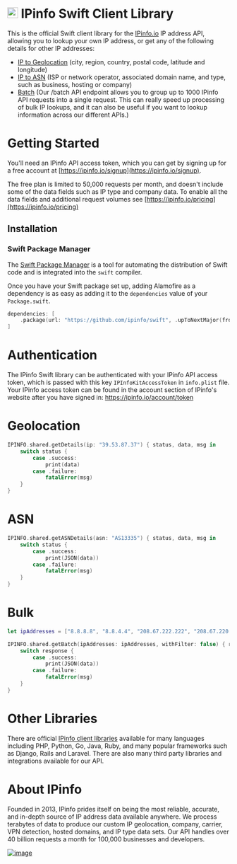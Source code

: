
# [<img src="https://ipinfo.io/static/ipinfo-small.svg" alt="IPinfo" width="24"/>](https://ipinfo.io/) IPinfo Swift Client Library

This is the official Swift client library for the [IPinfo.io](https://ipinfo.io) IP address API, allowing you to lookup your own IP address, or get any of the following details for other IP addresses:

- [IP to Geolocation](https://ipinfo.io/ip-geolocation-api) (city, region, country, postal code, latitude and longitude)
- [IP to ASN](https://ipinfo.io/asn-api) (ISP or network operator, associated domain name, and type, such as business, hosting or company)
- [Batch](https://ipinfo.io/developers/advanced-usage#batching-requests) (Our /batch API endpoint allows you to group up to 1000 IPinfo API requests into a single request. This can really speed up processing of bulk IP lookups, and it can also be useful if you want to lookup information across our different APIs.)

# Getting Started
You'll need an IPinfo API access token, which you can get by signing up for a free account at [https://ipinfo.io/signup](https://ipinfo.io/signup).

The free plan is limited to 50,000 requests per month, and doesn't include some of the data fields such as IP type and company data. To enable all the data fields and additional request volumes see [https://ipinfo.io/pricing](https://ipinfo.io/pricing)


## Installation

### Swift Package Manager

The [Swift Package Manager](https://swift.org/package-manager/) is a tool for automating the distribution of Swift code and is integrated into the `swift` compiler. 

Once you have your Swift package set up, adding Alamofire as a dependency is as easy as adding it to the `dependencies` value of your `Package.swift`.

```swift
dependencies: [
    .package(url: "https://github.com/ipinfo/swift", .upToNextMajor(from: "0.1.0"))
]
```
# Authentication
The IPinfo Swift library can be authenticated with your IPinfo API access token, which is passed with this key `IPInfoKitAccessToken` in `info.plist` file. Your IPinfo access token can be found in the account section of IPinfo's website after you have signed in: https://ipinfo.io/account/token

# Geolocation
```swift
IPINFO.shared.getDetails(ip: "39.53.87.37") { status, data, msg in
    switch status {
        case .success:
            print(data)
        case .failure:
            fatalError(msg)
    }
}
```
# ASN
```swift
IPINFO.shared.getASNDetails(asn: "AS13335") { status, data, msg in
    switch status {
        case .success:
            print(JSON(data))
        case .failure:
            fatalError(msg)
    }
}
```
# Bulk
```swift
let ipAddresses = ["8.8.8.8", "8.8.4.4", "208.67.222.222", "208.67.220.220"]

IPINFO.shared.getBatch(ipAddresses: ipAddresses, withFilter: false) { response, data, msg in
    switch response {
        case .success:
            print(JSON(data))
        case .failure:
            fatalError(msg)
    }
}
```

# Other Libraries

There are official [IPinfo client libraries](https://ipinfo.io/developers/libraries) available for many languages including PHP, Python, Go, Java, Ruby, and many popular frameworks such as Django, Rails and Laravel. There are also many third party libraries and integrations available for our API.

# About IPinfo

Founded in 2013, IPinfo prides itself on being the most reliable, accurate, and in-depth source of IP address data available anywhere. We process terabytes of data to produce our custom IP geolocation, company, carrier, VPN detection, hosted domains, and IP type data sets. Our API handles over 40 billion requests a month for 100,000 businesses and developers.

[![image](https://avatars3.githubusercontent.com/u/15721521?s=128&u=7bb7dde5c4991335fb234e68a30971944abc6bf3&v=4)](https://ipinfo.io/)
